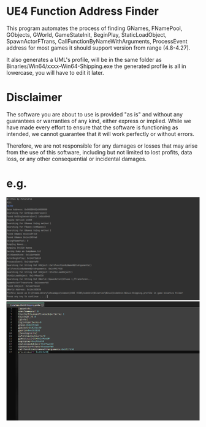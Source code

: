 
# UE4 Function Address Finder

This program automates the process of finding GNames, FNamePool, GObjects, GWorld, GameStateInit, BeginPlay, StaticLoadObject, SpawnActorFTrans, CallFunctionByNameWithArguments, ProcessEvent address for most games it should support version from range 
(4.8-4.27].


It also generates a UML's profile, will be in the same folder as Binaries/Win64/xxxx-Win64-Shipping.exe
the generated profile is all in lowercase, you will have to edit it later.

# Disclaimer

The software you are about to use is provided "as is" and without any guarantees or warranties of any kind, either express or implied. While we have made every effort to ensure that the software is functioning as intended, we cannot guarantee that it will work perfectly or without errors.

Therefore, we are not responsible for any damages or losses that may arise from the use of this software, including but not limited to lost profits, data loss, or any other consequential or incidental damages.

# e.g.
![1.](https://github.com/patrickBakin/UE4-Function-Address-Finder/blob/master/ExampleImages/1.PNG)
![2.](https://github.com/patrickBakin/UE4-Function-Address-Finder/blob/master/ExampleImages/2.PNG)
